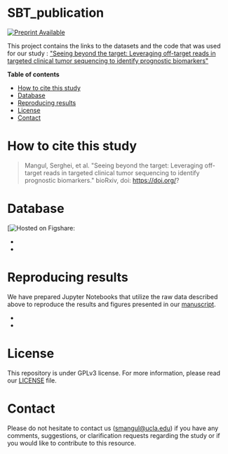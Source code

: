 # SBT_publication

[![Preprint Available](https://img.shields.io/badge/Preprint-online-green.svg)](?) 


This project contains the links to the datasets and the code that was used for our study : ["Seeing beyond the target: Leveraging off-target reads in targeted clinical tumor sequencing to identify prognostic  biomarkers"](?)

**Table of contents**

* [How to cite this study](#how-to-cite-this-study)
* [Database](#database)
* [Reproducing results](#reproducing-results)
* [License](#license)
* [Contact](#contact)


# How to cite this study

> Mangul, Serghei, et al. "Seeing beyond the target: Leveraging off-target reads in targeted clinical tumor sequencing to identify prognostic  biomarkers." bioRxiv, doi: https://doi.org/?


# Database

[![Hosted on Figshare: ](https://figshare.com/articles/dataset/Database_files_for_the_software_tool_SBT_Seeing_Beyond_the_Target_/14342414)

-
-


# Reproducing results

We have prepared Jupyter Notebooks that utilize the raw data described above to reproduce the results and figures presented in our [manuscript](?).

* 
* 



# License

This repository is under GPLv3 license. For more information, please read our [LICENSE](./LICENSE) file.


# Contact

Please do not hesitate to contact us (smangul@ucla.edu) if you have any comments, suggestions, or clarification requests regarding the study or if you would like to contribute to this resource.
